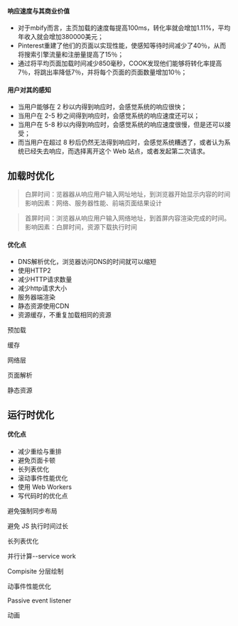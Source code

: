 #### 响应速度与其商业价值

- 对于mbify而言，主页加载的速度每提高100ms，转化率就会增加1.11%，平均年收入就会增加380000美元；
- Pinterest重建了他们的页面以实现性能，使感知等待时间减少了40％，从而将搜索引擎流量和注册量提高了15％；
- 通过将平均页面加载时间减少850毫秒，COOK发现他们能够将转化率提高7％，将跳出率降低7％，并将每个页面的页面数量增加10％；

#### 用户对其的感知

- 当用户能够在 2 秒以内得到响应时，会感觉系统的响应很快；
- 当用户在 2-5 秒之间得到响应时，会感觉系统的响应速度还可以；
- 当用户在 5-8 秒以内得到响应时，会感觉系统的响应速度很慢，但是还可以接受；
- 而当用户在超过 8 秒后仍然无法得到响应时，会感觉系统糟透了，或者认为系统已经失去响应，而选择离开这个 Web 站点，或者发起第二次请求。

## 加载时优化

> 白屏时间：览器器从响应用户输入网址地址，到浏览器开始显示内容的时间
  影响因素：网络、服务器性能、前端页面结果设计

> 首屏时间：浏览器从响应用户输入网络地址，到首屏内容渲染完成的时间。
  影响因素：白屏时间，资源下载执行时间

#### 优化点

- DNS解析优化，浏览器访问DNS的时间就可以缩短
- 使用HTTP2
- 减少HTTP请求数量
- 减少http请求大小
- 服务器端渲染
- 静态资源使用CDN
- 资源缓存，不重复加载相同的资源

预加载

缓存

网络层

页面解析

静态资源



## 运行时优化

#### 优化点

- 减少重绘与重排
- 避免页面卡顿
- 长列表优化
- 滚动事件性能优化
- 使用 Web Workers
- 写代码时的优化点



避免强制同步布局

避免 JS 执行时间过长

长列表优化

并行计算--service work

Compisite 分层绘制

动事件性能优化

Passive event listener

动画
